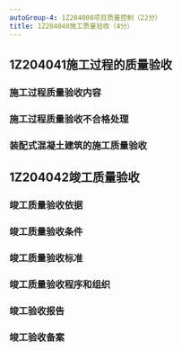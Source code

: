 ```yaml
---
autoGroup-4: 1Z204000项目质量控制（22分）
title: 1Z204040施工质量验收（4分）
---
```

## 1Z204041施工过程的质量验收
### 施工过程质量验收内容
### 施工过程质量验收不合格处理
### 装配式混凝土建筑的施工质量验收

## 1Z204042竣工质量验收
### 竣工质量验收依据
### 竣工质量验收条件
### 竣工质量验收标准
### 竣工质量验收程序和组织
### 竣工验收报告
### 竣工验收备案
